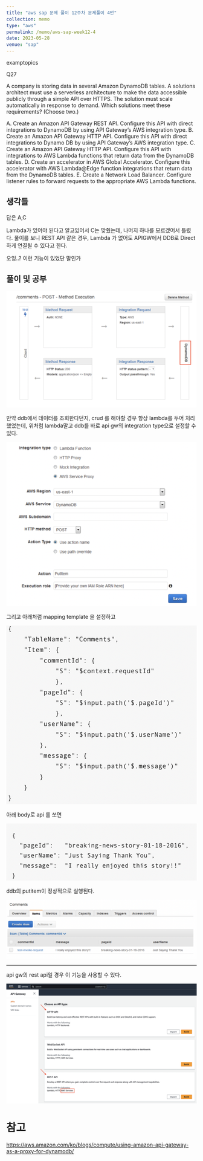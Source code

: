 ```yaml
---
title: "aws sap 문제 풀이 12주차 문제풀이 4번"
collection: memo
type: "aws"
permalink: /memo/aws-sap-week12-4
date: 2023-05-28
venue: "sap"
---
```


examptopics

Q27

A company is storing data in several Amazon DynamoDB tables. A solutions architect must use a serverless architecture to make the data accessible publicly through a simple API over HTTPS. The solution must scale automatically in response to demand.
Which solutions meet these requirements? (Choose two.)

A. Create an Amazon API Gateway REST API. Configure this API with direct integrations to DynamoDB by using API Gateway’s AWS integration type.
B. Create an Amazon API Gateway HTTP API. Configure this API with direct integrations to Dynamo DB by using API Gateway’s AWS integration type.
C. Create an Amazon API Gateway HTTP API. Configure this API with integrations to AWS Lambda functions that return data from the DynamoDB tables.
D. Create an accelerator in AWS Global Accelerator. Configure this accelerator with AWS Lambda@Edge function integrations that return data from the DynamoDB tables.
E. Create a Network Load Balancer. Configure listener rules to forward requests to the appropriate AWS Lambda functions.

## 생각들

답은 A,C

Lambda가 있어야 된다고 알고있어서 C는 맞췄는데, 나머지 하나를 모르겠어서 틀렸다. 풀이를 보니 REST API 같은 경우, Lambda 가 없어도 APIGW에서 DDB로 Direct하게 연결될 수 있다고 한다. 

오잉..? 이런 기능이 있었단 말인가

## 풀이 및 공부 

![](/assets/2023-05-28-21-21-54.png)

만약 ddb에서 데이터를 조회한다던지, crud 를 해야할 경우 항상 lambda를 두어 처리했었는데, 위처럼 lambda말고 ddb를 바로 api gw의 integration type으로 설정할 수 있다.

![](/assets/2023-05-28-21-23-48.png)

그리고 아래처럼 mapping template 을 설정하고 

![](/assets/2023-05-28-21-24-59.png)

아래 body로 api 를 쏘면

![](/assets/2023-05-28-21-25-13.png)

ddb의 putitem이 정상적으로 실행된다.

![](/assets/2023-05-28-21-25-51.png)

---

api gw의 rest api일 경우 이 기능을 사용할 수 있다.

![](/assets/2023-05-28-21-29-26.png)

# 참고 

https://aws.amazon.com/ko/blogs/compute/using-amazon-api-gateway-as-a-proxy-for-dynamodb/



